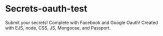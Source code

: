 # Secrets-oauth-test
Submit your secrets! Complete with Facebook and Google Oauth!
Created with EJS, node, CSS, JS, Mongoose, and Passport.
